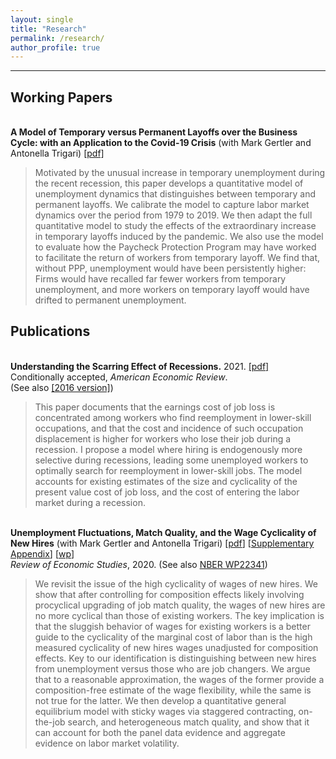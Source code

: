 ```yaml
---
layout: single
title: "Research"
permalink: /research/
author_profile: true
---
```

---
## Working Papers

<br/>**A Model of Temporary versus Permanent Layoffs over the Business Cycle: with an Application to the Covid-19 Crisis** (with Mark Gertler and Antonella Trigari) [[pdf]](https://christopher-huckfeldt.github.io/files/GHT2021.pdf)<br/>
> Motivated by the unusual increase in temporary unemployment during the recent recession, this paper develops a quantitative model of unemployment dynamics that distinguishes between temporary and permanent layoffs. We calibrate the model to capture labor market dynamics over the period from 1979 to 2019. We then adapt the full quantitative model to study the effects of the extraordinary increase in temporary layoffs induced by the pandemic. We also use the model to evaluate how the Paycheck Protection Program may have worked to facilitate the return of workers from temporary layoff. We find that, without PPP, unemployment would have been persistently higher: Firms would have recalled far fewer workers from temporary unemployment, and more workers on temporary layoff would have drifted to permanent unemployment.


## Publications

<br/>**Understanding the Scarring Effect of Recessions.** 2021. [[pdf]](https://christopher-huckfeldt.github.io/files/UTSEOR.pdf) <br/>
Conditionally accepted, _American Economic Review_.     
(See also [[2016 version]](https://christopher-huckfeldt.github.io/files/UTSEOR2016.pdf))
> This paper documents that the earnings cost of job loss is concentrated among workers who find reemployment in lower-skill occupations, and that the cost and incidence of such occupation displacement is higher for workers who lose their job during a recession. I propose a model where hiring is endogenously more selective during recessions, leading some unemployed workers to optimally search for reemployment in lower-skill jobs. The model accounts for existing estimates of the size and cyclicality of the present value cost of job loss, and the cost of entering the labor market during a recession.

<br/>**Unemployment Fluctuations, Match Quality, and the Wage Cyclicality of New Hires** (with Mark Gertler and Antonella Trigari) [[pdf](https://doi.org/10.1093/restud/rdaa004)] [[Supplementary Appendix](https://christopher-huckfeldt.github.io/files/GHT2019App.pdf)] [[wp](https://christopher-huckfeldt.github.io/files/GHT2019.pdf)]<br/>
_Review of Economic Studies_, 2020. (See also [NBER WP22341](https://www.nber.org/papers/w22341))
> We revisit the issue of the high cyclicality of wages of new hires.  We show that after controlling for composition effects likely involving procyclical upgrading of job match quality, the wages of new hires are no more cyclical than those of existing workers. The key implication is that the sluggish behavior of wages for existing workers is a better guide to the cyclicality of the marginal cost of labor than is the high measured cyclicality of new hires wages unadjusted for composition effects. Key to our identification is distinguishing between new hires from unemployment versus those who are job changers. We argue that to a reasonable approximation, the wages of the former provide a composition-free estimate of the wage flexibility, while the same is not true for the latter. We then develop a quantitative general equilibrium model with sticky wages via staggered contracting, on-the-job search, and heterogeneous match quality, and show that it can account for both the panel data evidence and aggregate evidence on labor market volatility.



